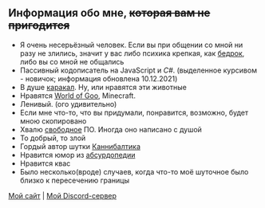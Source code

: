 ## Информация обо мне, ~~которая вам не пригодится~~

- Я очень несерьёзный человек. Если вы при общении со мной ни разу не злились, значит у вас либо психика крепкая, как [бедрок](https://minecraft.fandom.com/ru/wiki/Бедрок), либо вы со мной не общались
- Пассивный кодописатель на JavaScript и *C#*. (выделенное курсивом - новичок; информация обновлена 10.12.2021)
- В душе [каракал](https://ru.wikipedia.org/wiki/Каракал). Ну, или нравятся эти животные
- Нравятся [World of Goo](https://ru.wikipedia.org/wiki/World_of_Goo), Minecraft.
- Ленивый. (ого удивительно)
- Если мне что-то, что вы придумали, понравится, возможно, будет мною скопировано
- Хвалю [свободное](https://ru.wikipedia.org/wiki/GNU) ПО. Иногда оно написано с душой
- То добрый, то злой
- Гордый автор шутки [Каннибалтика](https://i.imgur.com/6B4VVRT.png)
- Нравится юмор из [абсурдопедии](https://absurdopedia.net/)
- Нравится квас
- Было несколько(вроде) случаев, когда что-то моё шуточное было близко к пересечению границы

[Мой сайт](https://memeberry.herokuapp.com/) | [Мой Discord-сервер](https://discord.gg/mTTcMCvEs4)
